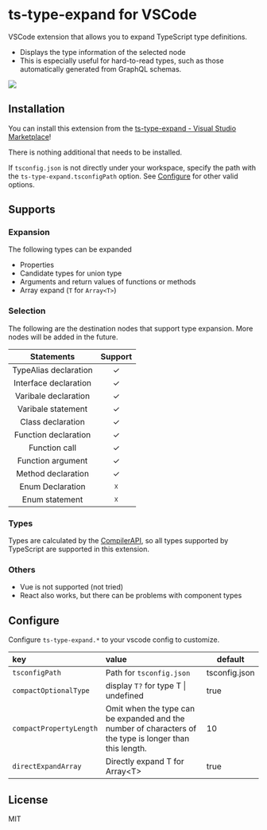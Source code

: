 # ts-type-expand for VSCode

VSCode extension that allows you to expand TypeScript type definitions.

- Displays the type information of the selected node
- This is especially useful for hard-to-read types, such as those automatically generated from GraphQL schemas.

![](https://user-images.githubusercontent.com/37296661/119652128-b18edd80-be60-11eb-87b7-aca155ac1210.gif)

## Installation

You can install this extension from the [ts-type-expand - Visual Studio Marketplace](https://marketplace.visualstudio.com/items?itemName=kimuson.ts-type-expand)!

There is nothing additional that needs to be installed.

If `tsconfig.json` is not directly under your workspace, specify the path with the `ts-type-expand.tsconfigPath` option. See [Configure](#Configure) for other valid options.

## Supports

### Expansion

The following types can be expanded

- Properties
- Candidate types for union type
- Arguments and return values of functions or methods
- Array expand (`T` for `Array<T>`)

### Selection

The following are the destination nodes that support type expansion. More nodes will be added in the future.

|      Statements       | Support |
| :-------------------: | :-----: |
| TypeAlias declaration |    ✓    |
| Interface declaration |    ✓    |
| Varibale declaration  |    ✓    |
|  Varibale statement   |    ✓    |
|   Class declaration   |    ✓    |
| Function declaration  |    ✓    |
|     Function call     |    ✓    |
|   Function argument   |    ✓    |
|  Method declaration   |    ✓    |
|   Enum Declaration    |    ☓    |
|    Enum statement     |    ☓    |

### Types

Types are calculated by the [CompilerAPI](https://github.com/Microsoft/TypeScript/wiki/Using-the-Compiler-API), so all types supported by TypeScript are supported in this extension.

### Others

- Vue is not supported (not tried)
- React also works, but there can be problems with component types

## Configure

Configure `ts-type-expand.*` to your vscode config to customize.

| key                     | value                                                                                                   | default       |
| :---------------------- | :------------------------------------------------------------------------------------------------------ | ------------- |
| `tsconfigPath`          | Path for `tsconfig.json`                                                                                | tsconfig.json |
| `compactOptionalType`   | display `T?` for type T \| undefined                                                                    | true          |
| `compactPropertyLength` | Omit when the type can be expanded and the number of characters of the type is longer than this length. | 10            |
| `directExpandArray`     | Directly expand T for Array\<T\>                                                                        | true          |

## License

MIT
